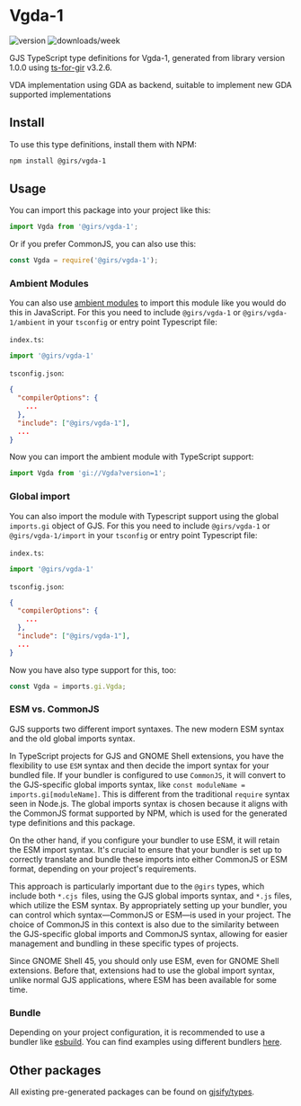 
# Vgda-1

![version](https://img.shields.io/npm/v/@girs/vgda-1)
![downloads/week](https://img.shields.io/npm/dw/@girs/vgda-1)


GJS TypeScript type definitions for Vgda-1, generated from library version 1.0.0 using [ts-for-gir](https://github.com/gjsify/ts-for-gir) v3.2.6.

VDA implementation using GDA as backend, suitable to implement new GDA supported implementations

## Install

To use this type definitions, install them with NPM:
```bash
npm install @girs/vgda-1
```

## Usage

You can import this package into your project like this:
```ts
import Vgda from '@girs/vgda-1';
```

Or if you prefer CommonJS, you can also use this:
```ts
const Vgda = require('@girs/vgda-1');
```

### Ambient Modules

You can also use [ambient modules](https://github.com/gjsify/ts-for-gir/tree/main/packages/cli#ambient-modules) to import this module like you would do this in JavaScript.
For this you need to include `@girs/vgda-1` or `@girs/vgda-1/ambient` in your `tsconfig` or entry point Typescript file:

`index.ts`:
```ts
import '@girs/vgda-1'
```

`tsconfig.json`:
```json
{
  "compilerOptions": {
    ...
  },
  "include": ["@girs/vgda-1"],
  ...
}
```

Now you can import the ambient module with TypeScript support: 

```ts
import Vgda from 'gi://Vgda?version=1';
```

### Global import

You can also import the module with Typescript support using the global `imports.gi` object of GJS.
For this you need to include `@girs/vgda-1` or `@girs/vgda-1/import` in your `tsconfig` or entry point Typescript file:

`index.ts`:
```ts
import '@girs/vgda-1'
```

`tsconfig.json`:
```json
{
  "compilerOptions": {
    ...
  },
  "include": ["@girs/vgda-1"],
  ...
}
```

Now you have also type support for this, too:

```ts
const Vgda = imports.gi.Vgda;
```


### ESM vs. CommonJS

GJS supports two different import syntaxes. The new modern ESM syntax and the old global imports syntax.

In TypeScript projects for GJS and GNOME Shell extensions, you have the flexibility to use `ESM` syntax and then decide the import syntax for your bundled file. If your bundler is configured to use `CommonJS`, it will convert to the GJS-specific global imports syntax, like `const moduleName = imports.gi[moduleName]`. This is different from the traditional `require` syntax seen in Node.js. The global imports syntax is chosen because it aligns with the CommonJS format supported by NPM, which is used for the generated type definitions and this package.

On the other hand, if you configure your bundler to use ESM, it will retain the ESM import syntax. It's crucial to ensure that your bundler is set up to correctly translate and bundle these imports into either CommonJS or ESM format, depending on your project's requirements.

This approach is particularly important due to the `@girs` types, which include both `*.cjs `files, using the GJS global imports syntax, and `*.js` files, which utilize the ESM syntax. By appropriately setting up your bundler, you can control which syntax—CommonJS or ESM—is used in your project. The choice of CommonJS in this context is also due to the similarity between the GJS-specific global imports and CommonJS syntax, allowing for easier management and bundling in these specific types of projects.

Since GNOME Shell 45, you should only use ESM, even for GNOME Shell extensions. Before that, extensions had to use the global import syntax, unlike normal GJS applications, where ESM has been available for some time.

### Bundle

Depending on your project configuration, it is recommended to use a bundler like [esbuild](https://esbuild.github.io/). You can find examples using different bundlers [here](https://github.com/gjsify/ts-for-gir/tree/main/examples).

## Other packages

All existing pre-generated packages can be found on [gjsify/types](https://github.com/gjsify/types).

